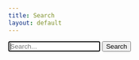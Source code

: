```yaml
---
title: Search
layout: default
---
```

<script src="https://unpkg.com/lunr/lunr.js"></script>

<form id="search-form" class="search-form search-form--blocked">
    <input autofocus id="search-field" type="search" placeholder="Search..." />
    <button type="submit" class="mi-button mi-button--primary">Search</button>
</form>

<div id="search-results"></div>

<template id="search-result-template">
    <div class="search-result">
        <a id="sr-link" href=""></a>
        <p id="sr-linktext"></p>
    </div>
</template>

<template id="no-search-results-template">
    <p class="search-results-no-match">
        Your search "<span id="nsr-term"></span>" did not match any documents.
    </p>
</template>

<script>
const searchForm = document.getElementById('search-form');
const searchResultsElement = document.getElementById('search-results');

const search = () => {
    const searchTerm = document.getElementById('search-field').value;

    // Don't search when search term is two characters or less
    if (searchTerm.length < 3) {
        return;
    }

    // Perform search in lunr
    const searchResults = window.searchIdx.search(searchTerm, {
        bool: 'OR',
        expand: true
    });

    searchResultsElement.innerHTML = '';

    if (searchResults.length) {
        searchResults.forEach(addSearchResult);
    } else {
        addNothingFoundMessage(searchTerm);
    }

};

const addSearchResult = searchResult => {
    const template = document.getElementById('search-result-template');
    const searchResultElement = template.content.cloneNode(true);

    const post = window.posts.find(indexedPost => indexedPost.url === searchResult.ref);

    searchResultElement.getElementById('sr-link').innerHTML = post.title
    searchResultElement.getElementById('sr-link').setAttribute('href',searchResult.ref);

    searchResultElement.getElementById('sr-linktext').innerHTML = searchResult.ref;

    searchResultsElement.appendChild(searchResultElement);
};

const addNothingFoundMessage = (searchTerm) => {
    const template = document.getElementById('no-search-results-template');
    const noSearchResultElement = template.content.cloneNode(true);

    noSearchResultElement.getElementById('nsr-term').innerHTML = searchTerm;

    searchResultsElement.appendChild(noSearchResultElement);
}

fetch('/search.json')
    .then(response => response.json())
    .then(searchIndex => {
        window.posts = searchIndex;
        searchForm.classList.remove('search-form--blocked');
        searchForm.addEventListener('submit', event => {
            event.preventDefault();
            search();
        });

        window.searchIdx = lunr(function () {
            this.ref('url');
            this.field('title');
            this.field('content');

            posts.forEach(function (doc) {
                this.add(doc)
            }, this);
        });

        search(); // If search field has content, eg. when going back to the search page from a result.
    });
</script>
